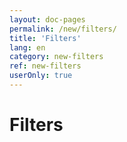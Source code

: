 ```yaml
---
layout: doc-pages
permalink: /new/filters/
title: 'Filters'
lang: en
category: new-filters
ref: new-filters
userOnly: true
---
```


# Filters
